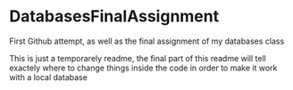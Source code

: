 DatabasesFinalAssignment
========================

First Github attempt, as well as the final assignment of my databases class

This is just a temporarely readme, the final part of this readme will tell exactely where to change things inside the code in order to make it work with a local database
